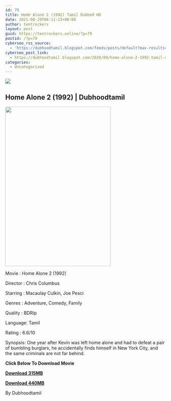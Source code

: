 ```yaml
---
id: 79
title: Home Alone 2 (1992) Tamil Dubbed HD
date: 2021-08-29T06:11:13+00:00
author: tentrockers
layout: post
guid: https://tentrockers.online/?p=79
postid: /?p=79
cyberseo_rss_source:
  - 'https://dubhoodtamil.blogspot.com/feeds/posts/default?max-results=150&start-index=151'
cyberseo_post_link:
  - https://dubhoodtamil.blogspot.com/2020/09/home-alone-2-1992-tamil-dubbed-hd.html
categories:
  - Uncategorized
---
```

<div class="media_block">
  <img src="https://1.bp.blogspot.com/-hEF2IYYXaB0/X1TUtfAjWWI/AAAAAAAACXw/s41QlxafJNcejZAwLYPlqFUjkVv0uHLTQCNcBGAsYHQ/s72-w331-h500-c/984f814b9989874767a813cb636729c0.jpg" class="media_thumbnail" />
</div>

## Home Alone 2 (1992) | Dubhoodtamil

<div class="separator">
  <a href="https://1.bp.blogspot.com/-hEF2IYYXaB0/X1TUtfAjWWI/AAAAAAAACXw/s41QlxafJNcejZAwLYPlqFUjkVv0uHLTQCNcBGAsYHQ/s1500/984f814b9989874767a813cb636729c0.jpg" imageanchor="1"><img loading="lazy" border="0" data-original-height="1500" data-original-width="1000" height="500" src="https://1.bp.blogspot.com/-hEF2IYYXaB0/X1TUtfAjWWI/AAAAAAAACXw/s41QlxafJNcejZAwLYPlqFUjkVv0uHLTQCNcBGAsYHQ/w331-h500/984f814b9989874767a813cb636729c0.jpg" width="331" /></a>
</div>

Movie	<span></span>:	<span></span>Home Alone 2 (1992)&nbsp;

Director	<span></span>:	<span></span>Chris Columbus&nbsp;

Starring	<span></span>:	<span></span>Macaulay Culkin, Joe Pesci&nbsp;

Genres	<span></span>:	<span></span>Adventure, Comedy, Family&nbsp;

Quality	<span></span>:	<span></span>BDRip&nbsp;

Language:	<span></span>Tamil&nbsp;

Rating	<span></span>:	<span></span>6.6/10&nbsp;

Synopsis: One year after Kevin was left home alone and had to defeat a pair of bumbling burglars, he accidentally finds himself in New York City, and the same criminals are not far behind.

**<span>Click Below To Download Movie</span>**

**<span><a href="https://oncehelp.com/home-alone-3" target="_blank" rel="noopener">Download 315MB</a></span>**

**<span><a href="https://oncehelp.com/home-alone-4" target="_blank" rel="noopener">Download 440MB</a></span>**

By Dubhoodtamil